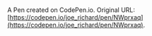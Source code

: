 # 

A Pen created on CodePen.io. Original URL: [https://codepen.io/joe_richard/pen/NWprxaq](https://codepen.io/joe_richard/pen/NWprxaq).


